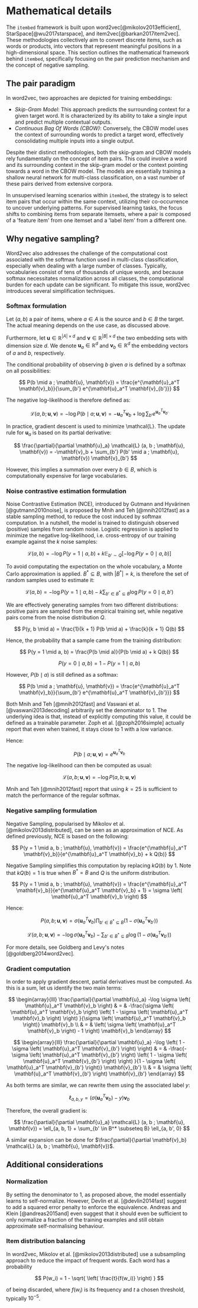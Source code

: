 # Mathematical details

The `itembed` framework is built upon word2vec[@mikolov2013efficient], StarSpace[@wu2017starspace], and item2vec[@barkan2017item2vec].
These methodologies collectively aim to convert discrete items, such as words or products, into vectors that represent meaningful positions in a high-dimensional space.
This section outlines the mathematical framework behind `itembed`, specifically focusing on the pair prediction mechanism and the concept of negative sampling.


## The pair paradigm

In word2vec, two approaches are depicted for training embeddings:

 * _Skip-Gram Model_:
   This approach predicts the surrounding context for a given target word.
   It is characterized by its ability to take a single input and predict multiple contextual outputs.
 * _Continuous Bag Of Words (CBOW)_:
   Conversely, the CBOW model uses the context of surrounding words to predict a target word, effectively consolidating multiple inputs into a single output.

Despite their distinct methodologies, both the skip-gram and CBOW models rely fundamentally on the concept of item pairs.
This could involve a word and its surrounding context in the skip-gram model or the context pointing towards a word in the CBOW model.
The models are essentially training a shallow neural network for multi-class classification, on a vast number of these pairs derived from extensive corpora.

In unsupervised learning scenarios within `itembed`, the strategy is to select item pairs that occur within the same context, utilizing their co-occurrence to uncover underlying patterns.
For supervised learning tasks, the focus shifts to combining items from separate itemsets, where a pair is composed of a 'feature item' from one itemset and a 'label item' from a different one.


## Why negative sampling?

Word2vec also addresses the challenge of the computational cost associated with the softmax function used in multi-class classification, especially when dealing with a large number of classes.
Typically, vocabularies consist of tens of thousands of unique words, and because softmax necessitates normalization across all classes, the computational burden for each update can be significant.
To mitigate this issue, word2vec introduces several simplification techniques.


### Softmax formulation

Let $(a, b)$ a pair of items, where $a \in A$ is the source and $b \in B$ the target.
The actual meaning depends on the use case, as discussed above.

Furthermore, let $\mathbf{u} \in \mathbb{R}^{|A| \times d}$ and $\mathbf{v} \in \mathbb{R}^{|B| \times d}$ the two embedding sets with dimension size $d$.
We denote $\mathbf{u}_a \in \mathbb{R}^d$ and $\mathbf{v}_b \in \mathbb{R}^d$ the embedding vectors of $a$ and $b$, respectively.

The conditional probability of observing $b$ given $a$ is defined by a softmax on all possibilities:

$$ P(b \mid a ; \mathbf{u}, \mathbf{v}) = \frac{e^{\mathbf{u}_a^T \mathbf{v}_b}}{\sum_{b'} e^{\mathbf{u}_a^T \mathbf{v}_{b'}}} $$

The negative log-likelihood is therefore defined as:

$$ \mathcal{L} (a, b ; \mathbf{u}, \mathbf{v}) = -\log P(b \mid a ; \mathbf{u}, \mathbf{v}) = -\mathbf{u}_a^T \mathbf{v}_b + \log \sum_{b'} e^{\mathbf{u}_a^T \mathbf{v}_{b'}} $$

In practice, gradient descent is used to minimize \mathcal{L}.
The update rule for $\mathbf{u}_a$ is based on its partial derivative:

$$ \frac{\partial}{\partial \mathbf{u}_a} \mathcal{L} (a, b ; \mathbf{u}, \mathbf{v}) = -\mathbf{v}_b + \sum_{b'} P(b' \mid a ; \mathbf{u}, \mathbf{v}) \mathbf{v}_{b'} $$

However, this implies a summation over every $b \in B$, which is computationally expensive for large vocabularies.


### Noise contrastive estimation formulation

Noise Contrastive Estimation (NCE), introduced by Gutmann and Hyvärinen [@gutmann2010noise], is proposed by Mnih and Teh [@mnih2012fast] as a stable sampling method, to reduce the cost induced by softmax computation.
In a nutshell, the model is trained to distinguish observed (positive) samples from random noise.
Logistic regression is applied to minimize the negative log-likelihood, i.e. cross-entropy of our training example against the $k$ noise samples:

$$ \mathcal{L} (a, b) = - \log P(y = 1 \mid a, b) + k \mathbb{E}_{b' \sim Q}\left[ - \log P(y = 0 \mid a, b) \right] $$

To avoid computating the expectation on the whole vocabulary, a Monte Carlo approximation is applied. $B^* \subseteq B$, with $\vert B^* \vert = k$, is therefore the set of random samples used to estimate it:

$$ \mathcal{L} (a, b) = - \log P(y = 1 \mid a, b) - k \sum_{b' \in B^* \subseteq B} \log P(y = 0 \mid a, b') $$

We are effectively generating samples from two different distributions: positive pairs are sampled from the empirical training set, while negative pairs come from the noise distribution $Q$.

$$ P(y, b \mid a) = \frac{1}{k + 1} P(b \mid a) + \frac{k}{k + 1} Q(b) $$

Hence, the probability that a sample came from the training distribution:

$$ P(y = 1 \mid a, b) = \frac{P(b \mid a)}{P(b \mid a) + k Q(b)} $$

$$ P(y = 0 \mid a, b) = 1 - P(y = 1 \mid a, b) $$

However, $P(b \mid a)$ is still defined as a softmax:

$$ P(b \mid a ; \mathbf{u}, \mathbf{v}) = \frac{e^{\mathbf{u}_a^T \mathbf{v}_b}}{\sum_{b'} e^{\mathbf{u}_a^T \mathbf{v}_{b'}}} $$

Both Mnih and Teh [@mnih2012fast] and Vaswani et al. [@vaswani2013decoding] arbitrarily set the denominator to 1.
The underlying idea is that, instead of explicitly computing this value, it could be defined as a trainable parameter.
Zoph et al. [@zoph2016simple] actually report that even when trained, it stays close to 1 with a low variance.

Hence:

$$ P(b \mid a ; \mathbf{u}, \mathbf{v}) = e^{\mathbf{u}_a^T \mathbf{v}_b} $$

The negative log-likelihood can then be computed as usual:

$$ \mathcal{L} (a, b ; \mathbf{u}, \mathbf{v}) = -\log P (a, b ; \mathbf{u}, \mathbf{v}) $$

Mnih and Teh [@mnih2012fast] report that using $k = 25$ is sufficient to match the performance of the regular softmax.


### Negative sampling formulation

Negative Sampling, popularised by Mikolov et al. [@mikolov2013distributed], can be seen as an approximation of NCE.
As defined previously, NCE is based on the following:

$$ P(y = 1 \mid a, b ; \mathbf{u}, \mathbf{v}) = \frac{e^{\mathbf{u}_a^T \mathbf{v}_b}}{e^{\mathbf{u}_a^T \mathbf{v}_b} + k Q(b)} $$

Negative Sampling simplifies this computation by replacing $k Q(b)$ by 1.
Note that $k Q(b) = 1$ is true when $B^* = B$ and $Q$ is the uniform distribution.

$$ P(y = 1 \mid a, b ; \mathbf{u}, \mathbf{v}) = \frac{e^{\mathbf{u}_a^T \mathbf{v}_b}}{e^{\mathbf{u}_a^T \mathbf{v}_b} + 1} = \sigma \left( \mathbf{u}_a^T \mathbf{v}_b \right) $$

Hence:

$$ P(a, b ; \mathbf{u}, \mathbf{v}) = \sigma \left( \mathbf{u}_a^T \mathbf{v}_b \right) \prod_{b' \in B^* \subseteq B} \left( 1 - \sigma \left( \mathbf{u}_a^T \mathbf{v}_{b'} \right) \right) $$

$$ \mathcal{L} (a, b ; \mathbf{u}, \mathbf{v}) = -\log \sigma \left( \mathbf{u}_a^T \mathbf{v}_b \right) - \sum_{b' \in B^* \subseteq B} \log \left( 1 - \sigma \left( \mathbf{u}_a^T \mathbf{v}_{b'} \right) \right) $$

For more details, see Goldberg and Levy's notes [@goldberg2014word2vec].


### Gradient computation

In order to apply gradient descent, partial derivatives must be computed.
As this is a sum, let us identify the two main terms:

$$
    \begin{array}{lll}
    \frac{\partial}{\partial \mathbf{u}_a} -\log \sigma \left( \mathbf{u}_a^T \mathbf{v}_b \right) & = &
    -\frac{\sigma \left( \mathbf{u}_a^T \mathbf{v}_b \right) \left( 1 - \sigma \left( \mathbf{u}_a^T \mathbf{v}_b \right) \right) }{\sigma \left( \mathbf{u}_a^T \mathbf{v}_b \right)} \mathbf{v}_b \\
    & = & \left( \sigma \left( \mathbf{u}_a^T \mathbf{v}_b \right) - 1 \right) \mathbf{v}_b
    \end{array}
$$

$$
    \begin{array}{lll}
    \frac{\partial}{\partial \mathbf{u}_a} -\log \left( 1 - \sigma \left( \mathbf{u}_a^T \mathbf{v}_{b'} \right) \right) & = &
    -\frac{- \sigma \left( \mathbf{u}_a^T \mathbf{v}_{b'} \right) \left( 1 - \sigma \left( \mathbf{u}_a^T \mathbf{v}_{b'} \right) \right) }{1 - \sigma \left( \mathbf{u}_a^T \mathbf{v}_{b'} \right)} \mathbf{v}_{b'} \\
    & = & \sigma \left( \mathbf{u}_a^T \mathbf{v}_{b'} \right) \mathbf{v}_{b'}
    \end{array}
$$

As both terms are similar, we can rewrite them using the associated label $y$:

$$ \ell_{a, b, y} = \left( \sigma \left( \mathbf{u}_a^T \mathbf{v}_b \right) - y \right) \mathbf{v}_b $$

Therefore, the overall gradient is:

$$
    \frac{\partial}{\partial \mathbf{u}_a} \mathcal{L} (a, b ; \mathbf{u}, \mathbf{v}) =
    \ell_{a, b, 1} + \sum_{b' \in B^* \subseteq B} \ell_{a, b', 0}
$$

A similar expansion can be done for $\frac{\partial}{\partial \mathbf{v}_b} \mathcal{L} (a, b ; \mathbf{u}, \mathbf{v})$.


## Additional considerations


### Normalization

By setting the denominator to 1, as proposed above, the model essentially learns to self-normalize.
However, Devlin et al. [@devlin2014fast] suggest to add a squared error penalty to enforce the equivalence.
Andreas and Klein [@andreas2015and] even suggest that it should even be sufficient to only normalize a fraction of the training examples and still obtain approximate self-normalising behaviour.


### Item distribution balancing

In word2vec, Mikolov et al. [@mikolov2013distributed] use a subsampling approach to reduce the impact of frequent words.
Each word has a probability

$$ P(w_i) = 1 - \sqrt{ \left( \frac{t}{f(w_i)} \right) } $$

of being discarded, where $f(w_i)$ is its frequency and $t$ a chosen threshold, typically $10^{-5}$.
